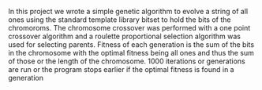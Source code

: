 In this project we wrote a simple genetic algorithm to evolve a string
of all ones using the standard template library bitset to hold the
bits of the chromoroms. The chromosome crossover was performed with a
one point crossover algorithm and a roulette proportional selection
algorithm was used for selecting parents. Fitness of each generation
is the sum of the bits in the chromosome with the optimal fitness
being all ones and thus the sum of those or the length of the chromosome.
1000 iterations or generations are run or the program stops earlier
if the optimal fitness is found in a generation
